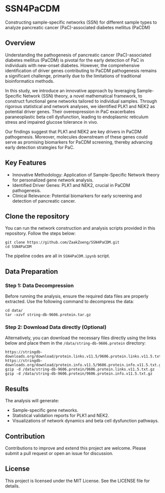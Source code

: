 # SSN4PaCDM
Constructing sample-specific networks (SSN) for different sample types to analyze pancreatic cancer (PaC)-associated diabetes mellitus (PaCDM)

## Overview
Understanding the pathogenesis of pancreatic cancer (PaC)-associated diabetes mellitus (PaCDM) is pivotal for the early detection of PaC in individuals with new-onset diabetes. However, the comprehensive identification of driver genes contributing to PaCDM pathogenesis remains a significant challenge, primarily due to the limitations of traditional bioinformatics methods.

In this study, we introduce an innovative approach by leveraging Sample-Specific Network (SSN) theory, a novel mathematical framework, to construct functional gene networks tailored to individual samples. Through rigorous statistical and network analyses, we identified PLK1 and NEK2 as potential driver genes. Their overexpression in PaC exacerbates paraneoplastic beta cell dysfunction, leading to endoplasmic reticulum stress and impaired glucose tolerance in vivo.

Our findings suggest that PLK1 and NEK2 are key drivers in PaCDM pathogenesis. Moreover, molecules downstream of these genes could serve as promising biomarkers for PaCDM screening, thereby advancing early detection strategies for PaC.

## Key Features
- Innovative Methodology: Application of Sample-Specific Network theory for personalized gene network analysis.
- Identified Driver Genes: PLK1 and NEK2, crucial in PaCDM pathogenesis.
- Clinical Relevance: Potential biomarkers for early screening and detection of pancreatic cancer.

## Clone the repository
You can run the network construction and analysis scripts provided in this repository. Follow the steps below:
```
git clone https://github.com/ZaakZoeng/SSN4PaCDM.git
cd SSN4PaCDM
```
The pipeline codes are all in `SSN4PaCDM.ipynb` script.

## Data Preparation
### Step 1: Data Decompression
Before running the analysis, ensure the required data files are properly extracted. Use the following command to decompress the data:
```
cd data/
tar -xzvf string-db-9606.protein.tar.gz
```

### Step 2: Download Data directly (Optional)
Alternatively, you can download the necessary files directly using the links below and place them in the `/data/string-db-9606.protein` directory:
```
https://stringdb-downloads.org/download/protein.links.v11.5/9606.protein.links.v11.5.txt.gz
https://stringdb-downloads.org/download/protein.info.v11.5/9606.protein.info.v11.5.txt.gz
gzip -d /data/string-db-9606.protein/9606.protein.links.v11.5.txt.gz
gzip -d /data/string-db-9606.protein/9606.protein.info.v11.5.txt.gz
```

## Results
The analysis will generate:
- Sample-specific gene networks.
- Statistical validation reports for PLK1 and NEK2.
- Visualizations of network dynamics and beta cell dysfunction pathways.

## Contribution
Contributions to improve and extend this project are welcome. Please submit a pull request or open an issue for discussion.

## License
This project is licensed under the MIT License. See the LICENSE file for details.
